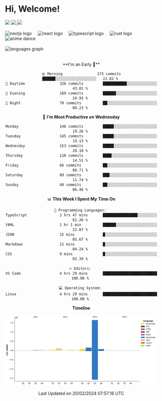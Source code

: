 <div align="center">
  <h1 align="left">
    Hi, Welcome!
  </h1>
  <div align="left">
    <div>
      <img src="https://img.shields.io/github/followers/kraken-afk.svg?style=social&label=Follow&maxAge=2592000" />
      <a href="https://twitter.com/trshppl">
        <img src="https://img.shields.io/twitter/follow/trshppl" />
      </a>
      <a href="https://nv-me.vercel.app">
        <img src="https://img.shields.io/badge/visit-my_site-blue" />
      </a>
    </div>
    <br />
    <div>
      <img src="https://skillicons.dev/icons?i=nextjs" height="40" alt="nextjs logo" />
      <img width="12" />
      <img src="https://skillicons.dev/icons?i=react" height="40" alt="react logo" />
      <img width="12" />
      <img src="https://skillicons.dev/icons?i=ts" height="40" alt="typescript logo" />
      <img width="12" />
      <img src="https://skillicons.dev/icons?i=rust" height="40" alt="rust logo" />
      <img src="https://media.tenor.com/sbvSVkB_hq8AAAAi/anime-dens.gif" alt="anime dance" height="40" />
    </div>
    <br />
    <div>
      <img src="https://github-readme-stats.vercel.app/api/top-langs?username=kraken-afk&locale=en&hide_title=false&layout=compact&card_width=320&langs_count=6&theme=rose_pine&hide_border=true&order=2" height="150" alt="languages graph" />
    </div>
  </div>
  <br />
  <br/>
  <!--START_SECTION:waka-->
**I'm an Early 🐤** 

```text
🌞 Morning                173 commits         ██████░░░░░░░░░░░░░░░░░░░   22.82 % 
🌆 Daytime                326 commits         ███████████░░░░░░░░░░░░░░   43.01 % 
🌃 Evening                189 commits         ██████░░░░░░░░░░░░░░░░░░░   24.93 % 
🌙 Night                  70 commits          ██░░░░░░░░░░░░░░░░░░░░░░░   09.23 % 
```
📅 **I'm Most Productive on Wednesday** 

```text
Monday                   146 commits         █████░░░░░░░░░░░░░░░░░░░░   19.26 % 
Tuesday                  145 commits         █████░░░░░░░░░░░░░░░░░░░░   19.13 % 
Wednesday                153 commits         █████░░░░░░░░░░░░░░░░░░░░   20.18 % 
Thursday                 110 commits         ████░░░░░░░░░░░░░░░░░░░░░   14.51 % 
Friday                   66 commits          ██░░░░░░░░░░░░░░░░░░░░░░░   08.71 % 
Saturday                 89 commits          ███░░░░░░░░░░░░░░░░░░░░░░   11.74 % 
Sunday                   49 commits          ██░░░░░░░░░░░░░░░░░░░░░░░   06.46 % 
```


📊 **This Week I Spent My Time On** 

```text
💬 Programming Languages: 
TypeScript               2 hrs 47 mins       ████████████████░░░░░░░░░   62.26 % 
YAML                     1 hr 1 min          ██████░░░░░░░░░░░░░░░░░░░   22.87 % 
JSON                     15 mins             █░░░░░░░░░░░░░░░░░░░░░░░░   05.67 % 
Markdown                 11 mins             █░░░░░░░░░░░░░░░░░░░░░░░░   04.24 % 
CSS                      9 mins              █░░░░░░░░░░░░░░░░░░░░░░░░   03.39 % 

🔥 Editors: 
VS Code                  4 hrs 29 mins       █████████████████████████   100.00 % 

💻 Operating System: 
Linux                    4 hrs 29 mins       █████████████████████████   100.00 % 
```

**Timeline**

![Lines of Code chart](https://raw.githubusercontent.com/kraken-afk/kraken-afk/main/assets/bar_graph.png)


 Last Updated on 20/02/2024 07:57:16 UTC
<!--END_SECTION:waka-->
</div>
<br />